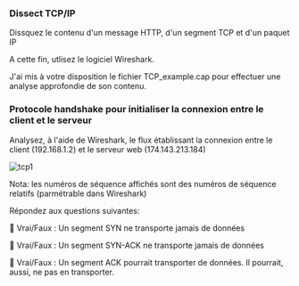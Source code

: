 ### Dissect TCP/IP

Dissquez le contenu d'un message HTTP, d'un segment TCP et d'un paquet IP

A cette fin, utlisez le logiciel Wireshark.

J'ai mis à votre disposition le fichier TCP_example.cap pour effectuer une analyse approfondie de son contenu.


### Protocole handshake pour initialiser la connexion entre le client et le serveur

Analysez, à l'aide de Wireshark, le flux établissant la connexion entre le client (192.168.1.2) et le serveur web (174.143.213.184)

![tcp1](https://github.com/aabda2000/sti3a-security/assets/38082725/e69d6c16-67e3-49e0-8d3b-2a3e1fc76476)

Nota: les numéros de séquence affichés sont des numéros de séquence relatifs (parmétrable dans Wireshark)

Répondez aux questions suivantes:

🔺 Vrai/Faux : Un segment SYN ne transporte jamais de données 

🔺 Vrai/Faux : Un segment SYN-ACK ne transporte jamais de données 

🔺 Vrai/Faux : Un segment ACK pourrait transporter de données. Il pourrait, aussi, ne pas en transporter.

